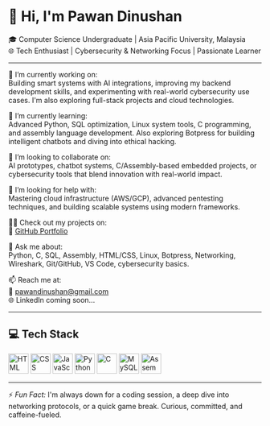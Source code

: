 # 👋 Hi, I'm Pawan Dinushan

🎓 Computer Science Undergraduate | Asia Pacific University, Malaysia  
🌐 Tech Enthusiast | Cybersecurity & Networking Focus | Passionate Learner  

---

🔭 I’m currently working on:  
Building smart systems with AI integrations, improving my backend development skills, and experimenting with real-world cybersecurity use cases. I'm also exploring full-stack projects and cloud technologies.

🌱 I’m currently learning:  
Advanced Python, SQL optimization, Linux system tools, C programming, and assembly language development. Also exploring Botpress for building intelligent chatbots and diving into ethical hacking.

👯 I’m looking to collaborate on:  
AI prototypes, chatbot systems, C/Assembly-based embedded projects, or cybersecurity tools that blend innovation with real-world impact.

🤝 I’m looking for help with:  
Mastering cloud infrastructure (AWS/GCP), advanced pentesting techniques, and building scalable systems using modern frameworks.

👨‍💻 Check out my projects on:  
🔗 [GitHub Portfolio](https://github.com/CrypticWHO)

💬 Ask me about:  
Python, C, SQL, Assembly, HTML/CSS, Linux, Botpress, Networking, Wireshark, Git/GitHub, VS Code, cybersecurity basics.

📫 Reach me at:  
📧 [pawandinushan@gmail.com](mailto:pawandinushan@gmail.com)  
🌐 LinkedIn coming soon...

---

## 💻 Tech Stack

<p align="left">
  <img src="https://cdn.jsdelivr.net/gh/devicons/devicon/icons/html5/html5-original.svg" alt="HTML" width="40" height="40"/>
  <img src="https://cdn.jsdelivr.net/gh/devicons/devicon/icons/css3/css3-original.svg" alt="CSS" width="40" height="40"/>
  <img src="https://cdn.jsdelivr.net/gh/devicons/devicon/icons/javascript/javascript-original.svg" alt="JavaScript" width="40" height="40"/>
  <img src="https://cdn.jsdelivr.net/gh/devicons/devicon/icons/python/python-original.svg" alt="Python" width="40" height="40"/>
  <img src="https://cdn.jsdelivr.net/gh/devicons/devicon/icons/c/c-original.svg" alt="C" width="40" height="40"/>
  <img src="https://cdn.jsdelivr.net/gh/devicons/devicon/icons/mysql/mysql-original.svg" alt="MySQL" width="40" height="40"/>
  <img src="https://img.icons8.com/ios-filled/50/assembly.png" alt="Assembly" width="40" height="40"/>
</p>

---

⚡ *Fun Fact:* I'm always down for a coding session, a deep dive into networking protocols, or a quick game break. Curious, committed, and caffeine-fueled.
